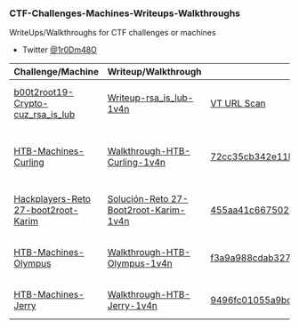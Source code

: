 ### CTF-Challenges-Machines-Writeups-Walkthroughs

WriteUps/Walkthroughs for CTF challenges or machines
- Twitter [@1r0Dm48O](https://twitter.com/1r0Dm48O)

| Challenge/Machine | Writeup/Walkthrough | MD5 | Posted On |
| ------------ | ------------ | ------------ | ------------ |
| [b00t2root19-Crypto-cuz_rsa_is_lub](https://ctftime.org/event/780/tasks/) | [Writeup-rsa_is_lub-1v4n](https://github.com/1r0dm480/CTF-Wr1T3uPs/tree/master/b00t2root19/Crypto/cuz_rsa_is_lub) | [VT URL Scan](https://www.virustotal.com/gui/url/9c48d31113e0843117ed116b6072e7b689d6b2bbb3153f79e0e113743a4d4423) | [CTFTime-b00t2root19-rsa_is_lub-1v4n](https://ctftime.org/writeup/14251) |
| [HTB-Machines-Curling](https://www.hackthebox.eu/home/machines/profile/160) | [Walkthrough-HTB-Curling-1v4n](https://github.com/1r0dm480/CTF-Wr1T3uPs/blob/master/HTB/Machines/HTB-Machine-Curling-Walkthrough-1v4n-Released.pdf) | [	72cc35cb342e11bca1d095c83214cd08](https://www.virustotal.com/#/file/2361d1e48b5451e060c608d351915f1a3402365e7e713588e4a4451f577126d7/) | [Honey Sec-HTB-Machine Walkthrough-Curling](https://honeysec.blogspot.com/2019/03/htb-machine-walkthrough-curling.html) |
| [Hackplayers-Reto 27-boot2root-Karim](https://www.hackplayers.com/2018/09/reto-27-boot2root-karim.html) | [Solución-Reto 27-Boot2root-Karim-1v4n](https://github.com/1r0dm480/CTF-Wr1T3uPs/blob/master/Hackplayers/Machines/HackPlayers-Reto-27-boot2root-Walkthrough-Karim.pdf) | [455aa41c667502619f85936e992e0a9e](https://www.virustotal.com/#/file/2e7b3fb009f859a607fa37536d6d09da96b034b5c1227b636d883c02c9e04f25/) | [Solución-Reto 27-Boot2root-Karim-1v4n](https://www.hackplayers.com/2018/09/solucion-al-reto-27-boot2root-karim.html) |
| [HTB-Machines-Olympus](https://www.hackthebox.eu/home/machines/profile/135) | [Walkthrough-HTB-Olympus-1v4n](https://github.com/1r0dm480/CTF-Wr1T3uPs/blob/master/HTB/Machines/HTB-Machine-Olympus-Walkthrough-1v4n-Released.pdf) | [	f3a9a988cdab32763816e1abf6975756](https://www.hybrid-analysis.com/sample/ffe715aacbbea2756aa3564c0d03e6dc4f57b9ee39631f91f1daa5c28f006797) | [Fwhibbit-HTB-Writeup–Olympus](https://www.fwhibbit.es/htb-write-up-olympus-por-1r0dm48o) |
| [HTB-Machines-Jerry](https://www.hackthebox.eu/home/users/profile/56686) | [Walkthrough-HTB-Jerry-1v4n](https://github.com/1r0dm480/CTF-Wr1T3uPs/blob/master/HTB/Machines/HTB-Machine-Jerry-Walkthrough-Jerry-1v4n-Released.pdf) | [9496fc01055a9bcae00b894a43dc7abd](https://www.hybrid-analysis.com/sample/995b160658c5bfb76d1bf9f0beb450f0e2f024c7e3b77774e9074176a447d589) | [Hackplayers-HTB-WriteUps](https://github.com/Hackplayers/hackthebox-writeups/blob/master/machines/Jerry/1v4n-jerry.pdf) |
